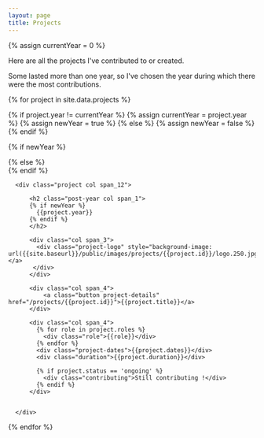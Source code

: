 ```yaml
---
layout: page
title: Projects
---
```


{% assign currentYear = 0 %}

<section class="archive">

<div class="bundle row gutters fadeInDown animated">
<p>
Here are all the projects I've contributed to or created.
</p>
<p>
Some lasted more than one year, so I've chosen the year during which there were the most contributions.
</p>
</div>
{% for project in site.data.projects %}

  {% if project.year != currentYear %}
    {% assign currentYear = project.year %}
    {% assign newYear = true %}
  {% else %}
    {% assign newYear = false %}
  {% endif %}

  {% if newYear %}
  <div class="bundle row gutters fadeInDown animated">
  {% else %}
  <div class="bundle-content row gutters fadeInDown animated">
  {% endif %}

      <div class="project col span_12">

          <h2 class="post-year col span_1">
          {% if newYear %}
            {{project.year}}
          {% endif %}
          </h2>

          <div class="col span_3">
            <div class="project-logo" style="background-image: url({{site.baseurl}}/public/images/projects/{{project.id}}/logo.250.jpg);"></a>
           </div>
          </div>

          <div class="col span_4">
              <a class="button project-details" href="/projects/{{project.id}}">{{project.title}}</a>
          </div>

          <div class="col span_4">
            {% for role in project.roles %}
              <div class="role">{{role}}</div>
            {% endfor %}
            <div class="project-dates">{{project.dates}}</div>
            <div class="duration">{{project.duration}}</div>

            {% if project.status == 'ongoing' %}
              <div class="contributing">Still contributing !</div>
            {% endif %}
          </div>


      </div>
  </div>

{% endfor %}

</section>
